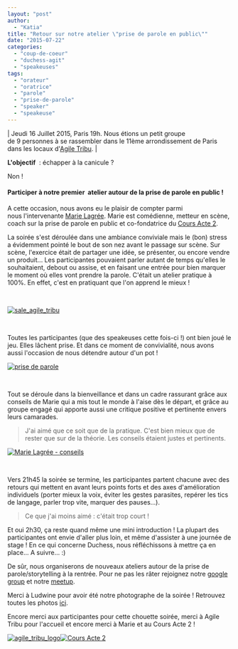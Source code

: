 ```yaml
---
layout: "post"
author: 
  - "Katia"
title: "Retour sur notre atelier \"prise de parole en public\""
date: "2015-07-22"
categories: 
  - "coup-de-coeur"
  - "duchess-agit"
  - "speakeuses"
tags: 
  - "orateur"
  - "oratrice"
  - "parole"
  - "prise-de-parole"
  - "speaker"
  - "speakeuse"
---
```


| Jeudi 16 Juillet 2015, Paris 19h. Nous étions un petit groupe de 9 personnes à se rassembler dans le 11ème arrondissement de Paris dans les locaux d'[Agile Tribu](http://www.agiletribu.com/). |

**L'objectif**  : échapper à la canicule ?

Non !

#### Participer à notre premier  atelier autour de la prise de parole en public !

A cette occasion, nous avons eu le plaisir de compter parmi nous l'intervenante [Marie Lagrée](http://www.marielagree.com). Marie est comédienne, metteur en scène, coach sur la prise de parole en public et co-fondatrice du [Cours Acte 2](http://www.coursacte2.com/).

La soirée s'est déroulée dans une ambiance conviviale mais le (bon) stress a évidemment pointé le bout de son nez avant le passage sur scène. Sur scène, l'exercice était de partager une idée, se présenter, ou encore vendre un produit... Les participantes pouvaient parler autant de temps qu'elles le souhaitaient, debout ou assise, et en faisant une entrée pour bien marquer le moment où elles vont prendre la parole. C'était un atelier pratique à 100%. En effet, c'est en pratiquant que l'on apprend le mieux !

 

[![sale_agile_tribu](/assets/2015/07/2015-07-22-atelier-prise-de-parole-en-public/sale_agile_tribu.jpg)](http://www.duchess-france.org/wp-content/uploads/2015/07/sale_agile_tribu.jpg)

 

Toutes les participantes (que des speakeuses cette fois-ci !) ont bien joué le jeu. Elles lâchent prise. Et dans ce moment de convivialité, nous avons aussi l'occasion de nous détendre autour d'un pot !

[![prise de parole](/assets/2015/07/2015-07-22-atelier-prise-de-parole-en-public/Capture-d-----cran-2015-07-18----19.59.22.png)](http://www.duchess-france.org/wp-content/uploads/2015/07/Capture-d-----cran-2015-07-18----19.59.22.png)

 

Tout se déroule dans la bienveillance et dans un cadre rassurant grâce aux conseils de Marie qui a mis tout le monde à l'aise dès le départ, et grâce au groupe engagé qui apporte aussi une critique positive et pertinente envers leurs camarades.

> J'ai aimé que ce soit que de la pratique. C'est bien mieux que de rester que sur de la théorie. Les conseils étaient justes et pertinents.

[![Marie Lagrée - conseils](/assets/2015/07/2015-07-22-atelier-prise-de-parole-en-public/marie_conseils.jpg)](http://www.duchess-france.org/wp-content/uploads/2015/07/marie_conseils.jpg)

 

Vers 21h45 la soirée se termine, les participantes partent chacune avec des retours qui mettent en avant leurs points forts et des axes d'amélioration individuels (porter mieux la voix, éviter les gestes parasites, repérer les tics de langage, parler trop vite, marquer des pauses...).

> Ce que j'ai moins aimé : c'était trop court !

Et oui 2h30, ça reste quand même une mini introduction ! La plupart des participantes ont envie d'aller plus loin, et même d'assister à une journée de stage ! En ce qui concerne Duchess, nous réfléchissons à mettre ça en place... A suivre... :)

De sûr, nous organiserons de nouveaux ateliers autour de la prise de parole/storytelling à la rentrée. Pour ne pas les râter rejoignez notre [google group](https://groups.google.com/forum/#!forum/duchessfr) et notre [meetup](http://www.meetup.com/Duchess-France-Meetup/).

Merci à Ludwine pour avoir été notre photographe de la soirée ! Retrouvez toutes les photos [ici](https://goo.gl/photos/Rmve4GdarT4SHQNFA).

Encore merci aux participantes pour cette chouette soirée, merci à Agile Tribu pour l'accueil et encore merci à Marie et au Cours Acte 2 !

[![agile_tribu_logo](/assets/2015/07/2015-07-22-atelier-prise-de-parole-en-public/agile_tribu_logo-300x126.png)](http://www.agiletribu.com/)[![Cours Acte 2](/assets/2015/07/2015-07-22-atelier-prise-de-parole-en-public/coursacte2_logo.jpeg)](http://www.coursacte2.com/)
